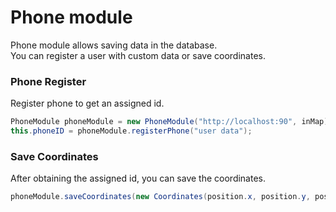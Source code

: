 # __Phone module__

Phone module allows saving data in the database.  
You can register a user with custom data or save coordinates.

### Phone Register

Register phone to get an assigned id.

```java
PhoneModule phoneModule = new PhoneModule("http://localhost:90", inMap);
this.phoneID = phoneModule.registerPhone("user data");
```

### Save Coordinates

After obtaining the assigned id, you can save the coordinates.

```java
phoneModule.saveCoordinates(new Coordinates(position.x, position.y, position.z, this.phoneID, new Date().getTime()));
```